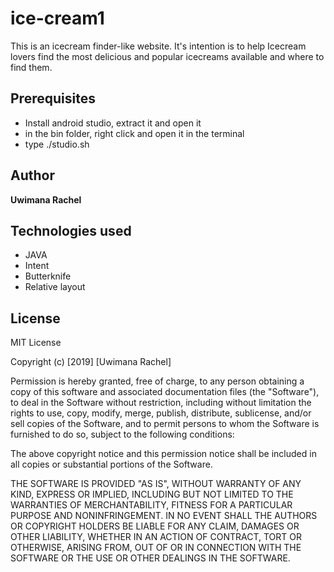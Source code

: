 # ice-cream1

This is an icecream finder-like website. It's intention is to help Icecream lovers find the most delicious and popular icecreams available and where to find them. 

## Prerequisites

* Install android studio, extract it and open it
* in the bin folder, right click and open it in the terminal
* type ./studio.sh 

## Author

**Uwimana Rachel**

## Technologies used

* JAVA
* Intent
* Butterknife
* Relative layout

## License

MIT License

Copyright (c) [2019] [Uwimana Rachel]

Permission is hereby granted, free of charge, to any person obtaining a copy of this software and associated documentation files (the "Software"), to deal in the Software without restriction, including without limitation the rights to use, copy, modify, merge, publish, distribute, sublicense, and/or sell copies of the Software, and to permit persons to whom the Software is furnished to do so, subject to the following conditions:

The above copyright notice and this permission notice shall be included in all copies or substantial portions of the Software.

THE SOFTWARE IS PROVIDED "AS IS", WITHOUT WARRANTY OF ANY KIND, EXPRESS OR IMPLIED, INCLUDING BUT NOT LIMITED TO THE WARRANTIES OF MERCHANTABILITY, FITNESS FOR A PARTICULAR PURPOSE AND NONINFRINGEMENT. IN NO EVENT SHALL THE AUTHORS OR COPYRIGHT HOLDERS BE LIABLE FOR ANY CLAIM, DAMAGES OR OTHER LIABILITY, WHETHER IN AN ACTION OF CONTRACT, TORT OR OTHERWISE, ARISING FROM, OUT OF OR IN CONNECTION WITH THE SOFTWARE OR THE USE OR OTHER DEALINGS IN THE SOFTWARE.

